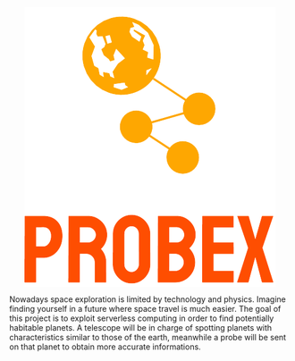 <div style="text-align:center">
  <img src="img/logo_small.png" alt="logo" align="middle"/>
</div>
 
Nowadays space exploration is limited by technology and physics. Imagine finding yourself in a future where space travel is much easier. The goal of this project is to exploit serverless computing in order to find potentially habitable planets. A telescope will be in charge of spotting planets with characteristics similar to those of the earth, meanwhile a probe will be sent on that planet to obtain more accurate informations.

